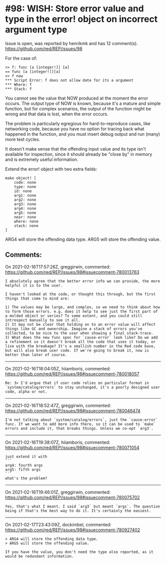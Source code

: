 
#98: WISH: Store error value and type in the error! object on incorrect argument type
================================================================================
Issue is open, was reported by henrikmk and has 12 comment(s).
<https://github.com/red/REP/issues/98>

For the case of:

```
>> f: func [a [integer!]] [a]
== func [a [integer!]][a]
>> f now
*** Script Error: f does not allow date for its a argument
*** Where: f
*** Stack: f
```

You cannot see the value that NOW produced at the moment the error occurs. The output type of NOW is known, because it's a mature and simple function, but for complex scenarios, the output of the function might be wrong and that data is lost, when the error occurs.

The problem is particularly egregious for hard-to-reproduce cases, like networking code, because you have no option for tracing back what happened in the function, and you must insert debug output and run (many) more test cycles.

It doesn't make sense that the offending input value and its type isn't available for inspection, since it should already be "close by" in memory and is extremely useful information.

Extend the error! object with two extra fields:

```
make object! [
    code: none
    type: none
    id: none
    arg1: none
    arg2: none
    arg3: none
    arg4: none
    arg5: none
    near: none
    where: none
    stack: none
]
```

ARG4 will store the offending data type.
ARG5 will store the offending value.


Comments:
--------------------------------------------------------------------------------

On 2021-02-16T17:57:26Z, greggirwin, commented:
<https://github.com/red/REP/issues/98#issuecomment-780013763>

    I absolutely agree that the better error info we can provide, the more helpful it is to the user.
    
    I haven't looked at the code, or thought this through, but the first things that come to mind are:
    
    1) The values may be large, and complex, so we need to think about how to form those errors. e.g. does it help to see just the first part of a molded object or series? To some extent, and you could still introspect manually to see it all.
    2) It may not be clear that holding on to an error value will affect things like GC and ownership. Imagine a stack of errors you've collected, to be nice to the user when showing a final stack-trace. 
    3) What does the new func spec for `cause-error` look like? Do we add a refinement so it doesn't break all the code that uses it today, or live with the breakage? It's a smallish number in the Red code base, but will also break user code. If we're going to break it, now is better than later of course.

--------------------------------------------------------------------------------

On 2021-02-16T18:04:05Z, hiiamboris, commented:
<https://github.com/red/REP/issues/98#issuecomment-780018057>

    Re: 3> I'd argue that if user code relies on particular format in `system/catalog/errors` to stay unchanged, it's a poorly designed user code, alpha or not.

--------------------------------------------------------------------------------

On 2021-02-16T18:52:47Z, greggirwin, commented:
<https://github.com/red/REP/issues/98#issuecomment-780046474>

    I'm not talking about `system/catalog/errors`, just the `cause-error` func. If we want to add more info there, so it can be used to `make` errors and include it, that breaks things. Unless we co-opt `arg3`.

--------------------------------------------------------------------------------

On 2021-02-16T19:38:07Z, hiiamboris, commented:
<https://github.com/red/REP/issues/98#issuecomment-780071054>

    just extend it with 
    ```
    arg4: fourth args
    arg5: fifth args
    ```
    what's the problem?

--------------------------------------------------------------------------------

On 2021-02-16T19:46:01Z, greggirwin, commented:
<https://github.com/red/REP/issues/98#issuecomment-780075702>

    Yes, that's what I meant. I said `arg3` but meant `args`. The question being if that's the best way to do it. It's certainly the easiest.

--------------------------------------------------------------------------------

On 2021-02-17T23:43:09Z, dockimbel, commented:
<https://github.com/red/REP/issues/98#issuecomment-780927402>

    > ARG4 will store the offending data type.
    > ARG5 will store the offending value.
    
    If you have the value, you don't need the type also reported, as it would be redundant information.

